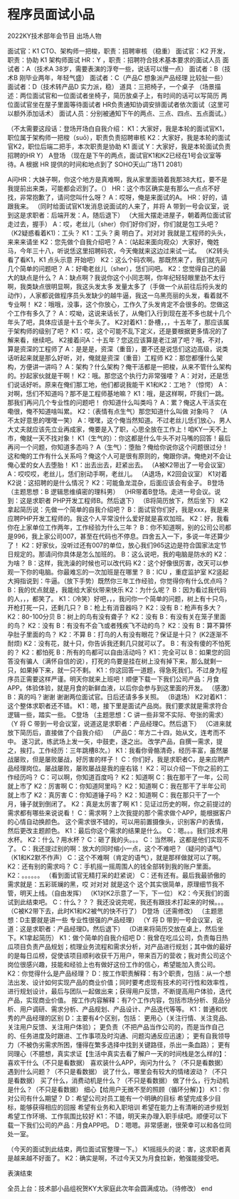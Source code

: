 # 程序员面试小品

2022KY技术部年会节目
出场人物

面试官：K1 CTO、架构师一把梭，职责：招聘审核 （稳重）
面试官：K2 开发，职责：协助 K1 架构师面试 
HR：Y ，职责：招聘符合技术基本要求的面试人员
面试者：A（技术A 38岁，需要表演的浮夸一些，说话可以慢一点）
面试者：B（技术B 刚毕业两年，年轻气盛）
面试者：C（产品C 想象派产品经理  比较扯一些）
面试者：D（技术转产品D 实力派，稳）
道具：三把椅子，一个桌子
（场景描述：两位面试官和一位面试者坐椅子，简历放桌子上，有时间的话可以写简历
两位面试官坐在屋子里面等待面试者
HR负责通知协调安排面试者依次面试（这里可以额外添加话术）
面试人员：分别被通知下午的两点、三点、四点、五点面试。）

（不太需要这段话：登场开场白自我介绍：
K1：大家好，我是本轮的面试官K1，职位属于架构师一把梭（suō），职责负责招聘审核
K2：大家好，我是本轮的面试官K2，职位后端二把手，本次职责是协助 K1 面试
Y：大家好，我是本轮面试负责招聘的HR Y）
A登场
（现在是下午的两点，面试官K1和K2已经在1号会议室等待。A 根据 HR 提供的时间和地点到了 SOHO天山广场T1 2081）

A问HR：大妹子啊，你这个地方是真难啊，我从家里面骑着我那38大杠，要不是我提前出来类，可能都会迟到了。（）
HR：这个市区确实是有那么一点点不好找，非常抱歉了，请问您叫什么呀？
A：哎呀，俺是来面试的A。
HR：好的，请跟我来。
（同时给面试官K1发消息说面试的人来了，并将 A 带到一号会议室，说到这是求职者：后端开发：A，随后退下）
（大摇大摆走进屋子，朝着两位面试官走过去，握手）
A：哎，老丝儿（sher）你们好你们好，你们就是包工头吧？
（K2疑惑看着K1)：工头？
K1：工头？奥  明白了。对对对 我就是工程师的头头，来来来请坐
K2：您先做个自我介绍吧？
A：（站起来面向观众）大家好，俺姓马，今年三十八，听说恁这里招聘码农，今天俺就来这边过来试一试。
（K2转头看了看K1，K1 点头示意 开始吧）
K2：这么个码农啊。那既然来了，我们就先问几个简单的问题吧？
A：好嘞老丝儿（sher），恁们问吧。
K2：您觉得自己的最大的缺点是什么？
A：缺点啊？我说你这个小同志啊，你年纪轻轻眼里劲不太行啊，我类缺点很明显啊，我这头发太多 发量太多了（手做一个从前往后捋头发的动作），人家都说做程序员头发缺少的越牛逼，我这一乌黑亮丽的头发，看着就不专业啊！
K2：哦哦，没事，这个你放心，工作久了头发肯定不会很多的。您做这个工作有多久了？
A：哎呦，这说来话长了，从俺们入行到现在差不多也就十几个年头了吧，具体应该是十五个年头了。
K2对着K1：卧槽，，，十五年了，那应该属于架构师的级别了吧？
K1：哎，这个可能不乱下定义，还是要根据更多情况的了解来看，继续吧。
K2接着问A：十五年？您这应该算是老江湖了吧？哦，不对，算是资深的工程师了
A：是是是，资深（重音），要不还是说恁们这边高级，说类话听起来就是那么好听，对，俺就是资深（重音）工程师
K2：那您都懂什么架构，方便讲一讲吗？
A：架构？什么架构？俺干活都是一把梭，从来不管什么架构的。抄起家伙就是干啊！
K2：哦。那您这个执行力非常强喽？
A：对对，还是恁们说话好听。原来在俺们那工地，他们都说我能干
K1和K2：工地？（惊愕）
A：对啊，恁们不知道吗？那不是工程师基地嘛？
K1：哦，是这样啊，吓我们一跳。那我们再问几个专业性的问题吧！ 你知道什么叫类吗？
A：累？俺这人干活实在嘞很，俺不知道啥叫累。
K2：（表情有点生气）那您知道什么叫做 对象吗？
（A不太好意思的嘿嘿一笑） 
A：嘿嘿，这个俺当然知道。不过老丝儿恁们放心，男人大丈夫就应该先立业再成家，俺要是入了职，心思全放在工作上！咱KY一天不上市，俺就一天不找对象！
K1（生气的）：你这都是什么牛头不对马嘴的回答！最后再问一个问题，你知道多态吗？
A（生气）：堕胎？俺给你说你这个问题很过分！这和俺的工作有什么关系吗？俺这个人可是很有原则的，俺跟你讲。俺绝对不会让俺心爱的女人去堕胎！
K1：出去出去，赶紧出去。
（A被K2带出了一号会议室）
A：哎哎哎，老丝儿，恁们别动手啊，老丝儿。
（A退场，K2回会议室）
K1对着K2说：这招聘的是什么情况？
K2：可能鱼龙混杂，后面应该会有金子。
B登场
（主题思想：B 逻辑思维缜密的理科男）
（HR带着B登场。走进一号会议。说到：这是求职者 PHP开发工程师B。然后退下）
（B将简历放下，然后坐下）
K2拿起简历说：先做一个简单的自我介绍吧？
B：面试官你们好，我是xxx，我是来应聘PHP开发工程师的。我这个人平常没什么爱好就是喜欢加班。
K2：好，我看你在上家单位工作两年，工作经验为什么三年？
B：你不知道啊，别的公司公司都是996，我上家公司007，甚至在代码也不停息。四舍五入一下，多说一年还算少了！
K2：好家伙，没听过还有007的单位，放心我们965这边是符合国家法定节日规定的。那请问你具体是怎么加班的。
B：这么说吧，我的电脑是防水的
K2：为啥？
B：这样，我洗澡的时候也可以改代码
K2：这个好像很厉害，改天可以参观一下你的电脑。你最难忘的一次加班是在哪里？
B：ICU ，重症监护室
K2竖起大拇指说到：牛逼。（放下手势）既然你三年工作经验，你觉得你有什么优点吗？
B：我的优点就是，我能给大家伙带来快乐
K2：为什么呢？
B：因为看过我代码的人，，，都笑了。
K1：（冷笑）好吧，，，我问你一个简单的问题，树上有十只鸟，开枪打死一只，还剩几只？
B：枪上有消音器吗？
K2：没有
B：枪声有多大？
K2：80-100分贝
B：树上的鸟有没有聋子？
K2：没有
B：有没有关在笼子里面的鸟？
K2：没有
B：有没有不会飞或者残疾飞不动的鸟？
K2：没有
B：算不算怀孕肚子里面的鸟？
K2：不算
B：打鸟的人有没有眼花？保证是十只？
(K2逐渐不耐烦)
K2：没有花，就十只，你告诉我还剩几只就可以了。
B：有没有傻的不怕死的？
K2：都怕死
B：所有的鸟都可以自由活动吗？
K1：完全可以
B：如果您的回答没有骗人（满怀自信的说），打死的鸟要是挂在树上没有掉下来，那么就剩一只，如果掉下来，就一只不剩。
K1：你这回答一道题，得急死我们。不过身为程序员正需要这样严谨。明天你就来上班吧！顺便下载一下我们公司产品：月食APP。体验体验，就是月食的新鲜血液，以后你会参与到这里面的开发。
（感激）B：真的吗？谢谢 谢谢两位面试官。日后还请多多关照。
（B退场）
K2对着K1：这个整体求职者还不错。
K1：嗯，接下里是面试产品岗。我们要求就是需求符合逻辑一些，踏实一些。
C登场
（主题思想：C 讲一些非常不实际、夸张的需求）
（Y 将 C 带到一号会议室，说道这是求职者：产品经理C。然后退下）
（C进来就放下简历后，直接做了个自我介绍）
（产品C：年方二十四，始从文，连考而不中。 遂习武，练武场上发一矢，中鼓吏，逐之出。 改学产品，自撰一需求，提之，挨打。工作经历：三年跳槽8次。）
K1：我看你骨骼清奇，经历丰富，虽然屡战屡败，但是屡败屡战，好厉害的样子！
C：你们好，我是求职者C，是来应聘产品经理岗位。屡战屡败，屡败屡战是我的座右铭！
K2：可以介绍一下你之前的工作经历吗？
C：可以啊，你知道百度吗？
K2：知道啊
C：我在那干了一年，公司就上市了
K2：厉害啊
C：你知道阿里吗？
K2：知道啊
C：我在那干了半年公司就上市了
K2：真厉害
C：你知道锤子吗？
K2：知道啊
C：我在那只干了一个月，锤子就到倒闭了。
K2：真是太厉害了啊
K1：见证过历史的啊，你之前提过的需求都有哪些来说说看！
C：需求啊？上次我提的那个需求做个APP，能根据客户的心情自动换颜色。
这个需求很不错的，可以用前置摄像头，识别客户的表情，然后更改主题颜色。
K1：最后你这个需求的结果是什么。
C：嗯。。。我们技术用水杯。
K2：什么？用水杯？
C：砸了我的头。。。
C：当然啊，这都是他们实现不了。
C：我还提过别的啊：放大的同时缩小一点，这个不难吧？（疑问的语气）
（K1和K2默不作声）
C：这个不难啊（肯定的语气），就是那样做就可以了啊。
K2：还有别的需求吗？
C：手机摇一摇周围人的钱全部转到我的账户里面。
K2：。。。。。。
（看到面试官无精打采的赶紧说）
C：还有还有。最后我最骄傲的需求就是：五彩斑斓的黑，哎 对对对 就是这个
这个其实很简单，原理细节我不管，明天上线。（自由发挥）
（K1对K2示意了一下，下一位）
K2：今天我们的面试到此结束吧。
C：什么？？？ 我还没说完呢，我还有跟技术打起来的时候。。。
（C被K2带下去，此时K1和K2被气的快不行了）
D登场（还需修改）
（主题思想：D主要就是讲一些 专业性很强的产品经理）
（Y 将 D 带到一号会议室，说道：这是求职者：产品经理D。然后退下）
（D进来将简历交放在桌上，然后坐下。K1拿起简历）
K1：做个简单的自我介绍吧
D：我曾在吃瓜公司，负责每日热瓜项目负责产品规划；梳理业务流程和需求分析，对产品进行规划；其中做的最好的是每日瓜榜，促使该项目顺利收获千万用户，带来百万的营收；我对贵公司这个岗位很感兴趣，技能和经验上也有做好这份工作的信心，希望能加入贵公司。
K2：你觉得什么是产品经理？
D：按工作职责解释：有3个职责，包括：从一个想法出发、设计如何实现产品的商业价值；同时要考虑现有技术的可行性和效率性，进行规划设计，最后与团队一起做出来；获得用户反馈，不断提高用户体验，迭代产品，实现商业价值。
按工作内容解释：有7个工作内容，包括市场分析、竞品分析、用户调研、需求分析、产品规划、产品设计、产品迭代等等。
K1：普通和优秀的产品经理的区别
D：主要有4个区别，包括：
更用心（关注行情、关注竞品、关注用户反馈、关注用户体验）；
更负责（不把产品当作公司的，而是当作自己的、任务进度及时跟进、工作事项及时沟通、问题沟通反应迅速）；
更有自我领导力（不被伪劣需求所困，懂得在繁多选择中找到关键路径，杀出一条血路）；
更有同理心（不臆想，真实求证【生活中真实去看了解户一天的时间栈是怎么样的】：
喜欢干什么（不只是看数据）
喜欢装什么APP，询问为什么？（不只是看数据）
遇到什么问题？（不只是看数据）
说了什么，哪里会有较大的情绪波动？（不只是看数据）
买了什么，消费动机是什么？（不只是看数据）
做了什么，行为动机是什么？（不只是看数据）
细心【给用户无微不至的照顾（循环分解）】）
K1：你对公司有什么期望？
D：希望公司对员工能有一个明确的目标
希望完成多少目标，能够获得相应的回报
希望有业务和入职培训
希望在能力上有清晰的进步规划
希望工作环境、工作氛围比较好
K1：不错，明天来办理入职手续吧。顺便可以下载一下我们公司的产品：月食APP吧。
D：嗯嗯。非常感谢，很荣幸可以和各位同处一室。

（今天的面试到此结束，两位面试官整理一下。）
K1摇摇头的说：害，这求职者真是越来越不好面了。
K2：确实是啊，不过今天又为月食拉新，勉强能接受吧。


表演结束

全员上台：技术部小品组祝贺KY大家庭此次年会圆满成功。（待修改）
end